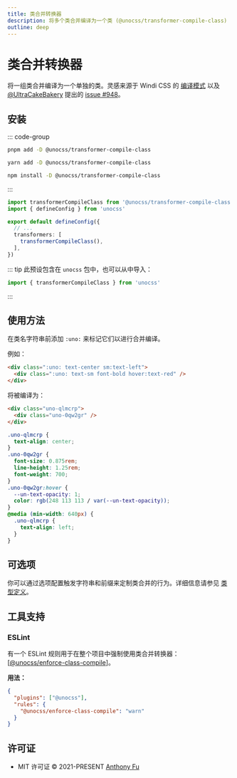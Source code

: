 ```yaml
---
title: 类合并转换器
description: 将多个类合并编译为一个类 (@unocss/transformer-compile-class)
outline: deep
---
```


# 类合并转换器

<!-- @unocss-ignore -->

将一组类合并编译为一个单独的类。灵感来源于 Windi CSS 的 [编译模式](https://windicss.org/posts/modes.html#compilation-mode) 以及 [@UltraCakeBakery](https://github.com/UltraCakeBakery) 提出的 [issue #948](https://github.com/unocss/unocss/issues/948)。

## 安装

::: code-group

```bash [pnpm]
pnpm add -D @unocss/transformer-compile-class
```

```bash [yarn]
yarn add -D @unocss/transformer-compile-class
```

```bash [npm]
npm install -D @unocss/transformer-compile-class
```

:::

```ts [uno.config.ts]
import transformerCompileClass from '@unocss/transformer-compile-class'
import { defineConfig } from 'unocss'

export default defineConfig({
  // ...
  transformers: [
    transformerCompileClass(),
  ],
})
```

::: tip
此预设包含在 `unocss` 包中，也可以从中导入：

```ts
import { transformerCompileClass } from 'unocss'
```

:::

## 使用方法

在类名字符串前添加 `:uno:` 来标记它们以进行合并编译。

例如：

```html
<div class=":uno: text-center sm:text-left">
  <div class=":uno: text-sm font-bold hover:text-red" />
</div>
```

将被编译为：

```html
<div class="uno-qlmcrp">
  <div class="uno-0qw2gr" />
</div>
```

```css
.uno-qlmcrp {
  text-align: center;
}
.uno-0qw2gr {
  font-size: 0.875rem;
  line-height: 1.25rem;
  font-weight: 700;
}
.uno-0qw2gr:hover {
  --un-text-opacity: 1;
  color: rgb(248 113 113 / var(--un-text-opacity));
}
@media (min-width: 640px) {
  .uno-qlmcrp {
    text-align: left;
  }
}
```

## 可选项

你可以通过选项配置触发字符串和前缀来定制类合并的行为。详细信息请参见 [类型定义](https://github.com/unocss/unocss/blob/main/packages-presets/transformer-compile-class/src/index.ts#L4)。

## 工具支持

### ESLint

有一个 ESLint 规则用于在整个项目中强制使用类合并转换器：[[@unocss/enforce-class-compile](https://unocss.dev/integrations/eslint#unocss-enforce-class-compile)]。

**用法：**

```json
{
  "plugins": ["@unocss"],
  "rules": {
    "@unocss/enforce-class-compile": "warn"
  }
}
```

## 许可证

- MIT 许可证 &copy; 2021-PRESENT [Anthony Fu](https://github.com/antfu)
